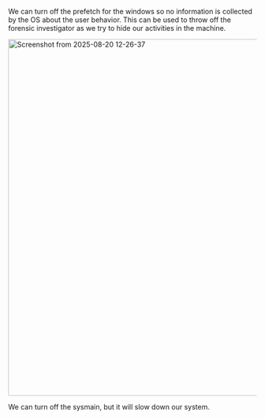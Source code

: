 We can turn off the prefetch for the windows so no information is collected by the OS about the user behavior. This can be used to throw off the forensic investigator as we try to hide our activities in the machine.

<img width="916" height="723" alt="Screenshot from 2025-08-20 12-26-37" src="https://github.com/user-attachments/assets/300b9448-d323-4310-a6e3-e37945479a5d" />

We can turn off the sysmain, but it will slow down our system.

